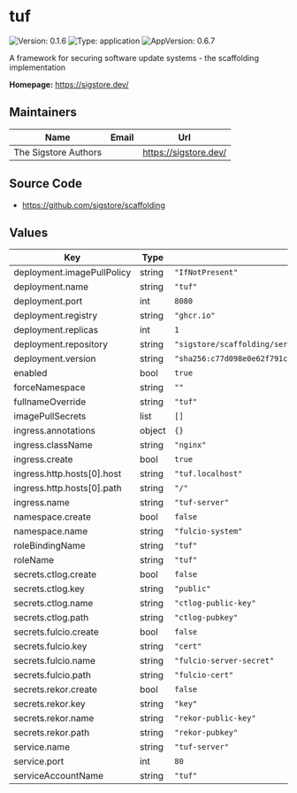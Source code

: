 # tuf

![Version: 0.1.6](https://img.shields.io/badge/Version-0.1.6-informational?style=flat-square) ![Type: application](https://img.shields.io/badge/Type-application-informational?style=flat-square) ![AppVersion: 0.6.7](https://img.shields.io/badge/AppVersion-0.6.7-informational?style=flat-square)

A framework for securing software update systems - the scaffolding implementation

**Homepage:** <https://sigstore.dev/>

## Maintainers

| Name | Email | Url |
| ---- | ------ | --- |
| The Sigstore Authors |  | <https://sigstore.dev/> |

## Source Code

* <https://github.com/sigstore/scaffolding>

## Values

| Key | Type | Default | Description |
|-----|------|---------|-------------|
| deployment.imagePullPolicy | string | `"IfNotPresent"` |  |
| deployment.name | string | `"tuf"` |  |
| deployment.port | int | `8080` |  |
| deployment.registry | string | `"ghcr.io"` |  |
| deployment.replicas | int | `1` |  |
| deployment.repository | string | `"sigstore/scaffolding/server"` |  |
| deployment.version | string | `"sha256:c77d098e0e62f791cc87b63ae43a5fea505225e0ec38686c4a392c0cad7238bf"` |  |
| enabled | bool | `true` |  |
| forceNamespace | string | `""` |  |
| fullnameOverride | string | `"tuf"` |  |
| imagePullSecrets | list | `[]` |  |
| ingress.annotations | object | `{}` |  |
| ingress.className | string | `"nginx"` |  |
| ingress.create | bool | `true` |  |
| ingress.http.hosts[0].host | string | `"tuf.localhost"` |  |
| ingress.http.hosts[0].path | string | `"/"` |  |
| ingress.name | string | `"tuf-server"` |  |
| namespace.create | bool | `false` |  |
| namespace.name | string | `"fulcio-system"` |  |
| roleBindingName | string | `"tuf"` |  |
| roleName | string | `"tuf"` |  |
| secrets.ctlog.create | bool | `false` |  |
| secrets.ctlog.key | string | `"public"` |  |
| secrets.ctlog.name | string | `"ctlog-public-key"` |  |
| secrets.ctlog.path | string | `"ctlog-pubkey"` |  |
| secrets.fulcio.create | bool | `false` |  |
| secrets.fulcio.key | string | `"cert"` |  |
| secrets.fulcio.name | string | `"fulcio-server-secret"` |  |
| secrets.fulcio.path | string | `"fulcio-cert"` |  |
| secrets.rekor.create | bool | `false` |  |
| secrets.rekor.key | string | `"key"` |  |
| secrets.rekor.name | string | `"rekor-public-key"` |  |
| secrets.rekor.path | string | `"rekor-pubkey"` |  |
| service.name | string | `"tuf-server"` |  |
| service.port | int | `80` |  |
| serviceAccountName | string | `"tuf"` |  |

